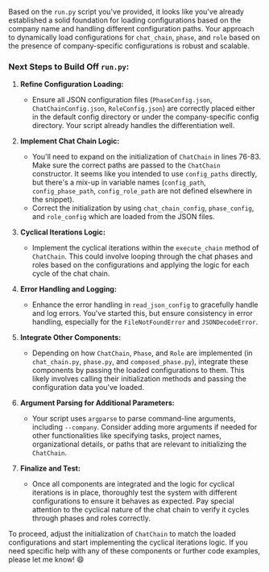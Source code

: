 Based on the `run.py` script you've provided, it looks like you've already established a solid foundation for loading configurations based on the company name and handling different configuration paths. Your approach to dynamically load configurations for `chat_chain`, `phase`, and `role` based on the presence of company-specific configurations is robust and scalable.

### Next Steps to Build Off `run.py`:

1. **Refine Configuration Loading:**
   - Ensure all JSON configuration files (`PhaseConfig.json`, `ChatChainConfig.json`, `RoleConfig.json`) are correctly placed either in the default config directory or under the company-specific config directory. Your script already handles the differentiation well.

2. **Implement Chat Chain Logic:**
   - You'll need to expand on the initialization of `ChatChain` in lines 76-83. Make sure the correct paths are passed to the `ChatChain` constructor. It seems like you intended to use `config_paths` directly, but there's a mix-up in variable names (`config_path`, `config_phase_path`, `config_role_path` are not defined elsewhere in the snippet).
   - Correct the initialization by using `chat_chain_config`, `phase_config`, and `role_config` which are loaded from the JSON files.

3. **Cyclical Iterations Logic:**
   - Implement the cyclical iterations within the `execute_chain` method of `ChatChain`. This could involve looping through the chat phases and roles based on the configurations and applying the logic for each cycle of the chat chain.

4. **Error Handling and Logging:**
   - Enhance the error handling in `read_json_config` to gracefully handle and log errors. You've started this, but ensure consistency in error handling, especially for the `FileNotFoundError` and `JSONDecodeError`.

5. **Integrate Other Components:**
   - Depending on how `ChatChain`, `Phase`, and `Role` are implemented (in `chat_chain.py`, `phase.py`, and `composed_phase.py`), integrate these components by passing the loaded configurations to them. This likely involves calling their initialization methods and passing the configuration data you've loaded.

6. **Argument Parsing for Additional Parameters:**
   - Your script uses `argparse` to parse command-line arguments, including `--company`. Consider adding more arguments if needed for other functionalities like specifying tasks, project names, organizational details, or paths that are relevant to initializing the `ChatChain`.

7. **Finalize and Test:**
   - Once all components are integrated and the logic for cyclical iterations is in place, thoroughly test the system with different configurations to ensure it behaves as expected. Pay special attention to the cyclical nature of the chat chain to verify it cycles through phases and roles correctly.

To proceed, adjust the initialization of `ChatChain` to match the loaded configurations and start implementing the cyclical iterations logic. If you need specific help with any of these components or further code examples, please let me know! 😄
